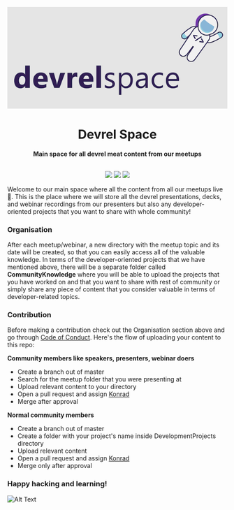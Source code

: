 <div align="center">
<br>
<img src="DevrelSpaceGitHubBanner.png"
/>
<br/>
<h1>Devrel Space</h1>
<strong>Main space for all devrel meat content from our meetups</strong>
</div>
<br/>
<p align="center">
<img src="https://img.shields.io/badge/DevRel-with%20%E2%9D%A4%EF%B8%8F-brightgreen.svg"/>
<img src="https://img.shields.io/badge/speakers-driven-brightgreen.svg"/>
<img src="https://img.shields.io/badge/only-DevRel%20meat-brightgreen.svg"/>
</p>

Welcome to our main space where all the content from all our meetups live 👋. This is the place where we will store all the devrel presentations, decks, and webinar recordings from our presenters but also any developer-oriented projects that you want to share with whole community!

### Organisation

After each meetup/webinar, a new directory with the meetup topic and its date will be created, so that you can easily access all of the valuable knowledge. In terms of the developer-oriented projects that we have mentioned above, there will be a separate folder called **CommunityKnowledge** where you will be able to upload the projects that you have worked on and that you want to share with rest of community or simply share any piece of content that you consider valuable in terms of developer-related topics.

### Contribution

Before making a contribution check out the Organisation section above and go through [Code of Conduct](https://github.com/DevrelSpace/Code-of-Conduct).  Here's the flow of uploading your content to this repo:

**Community members like speakers, presenters, webinar doers**

- Create a branch out of master
- Search for the meetup folder that you were presenting at
- Upload relevant content to your directory
- Open a pull request and assign [Konrad](https://github.com/beardaway)
- Merge after approval

**Normal community members**

- Create a branch out of master
- Create a folder with your project's name inside DevelopmentProjects directory
- Upload relevant content
- Open a pull request and assign [Konrad](https://github.com/beardaway)
- Merge only after approval


### Happy hacking and learning!

![Alt Text](https://media.giphy.com/media/UqxVRm1IaaIGk/giphy.gif)
